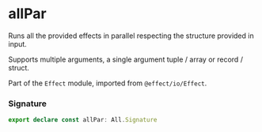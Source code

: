 # allPar

Runs all the provided effects in parallel respecting the structure provided in input.

Supports multiple arguments, a single argument tuple / array or record / struct.

Part of the `Effect` module, imported from `@effect/io/Effect`.

### Signature

```typescript
export declare const allPar: All.Signature
```
